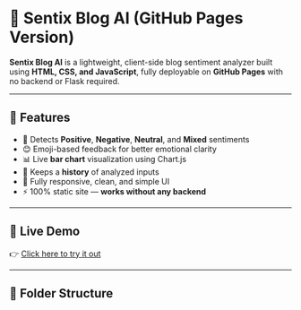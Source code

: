 # 🌟 Sentix Blog AI (GitHub Pages Version)

**Sentix Blog AI** is a lightweight, client-side blog sentiment analyzer built using **HTML, CSS, and JavaScript**, fully deployable on **GitHub Pages** with no backend or Flask required.

---

## 🚀 Features

- 🧠 Detects **Positive**, **Negative**, **Neutral**, and **Mixed** sentiments
- 😊 Emoji-based feedback for better emotional clarity
- 📊 Live **bar chart** visualization using Chart.js
- 📝 Keeps a **history** of analyzed inputs
- 📱 Fully responsive, clean, and simple UI
- ⚡ 100% static site — **works without any backend**

---

## 🔗 Live Demo

👉 [Click here to try it out](https://maniin1077.github.io/sentix-blog-ai)

---

## 📂 Folder Structure

